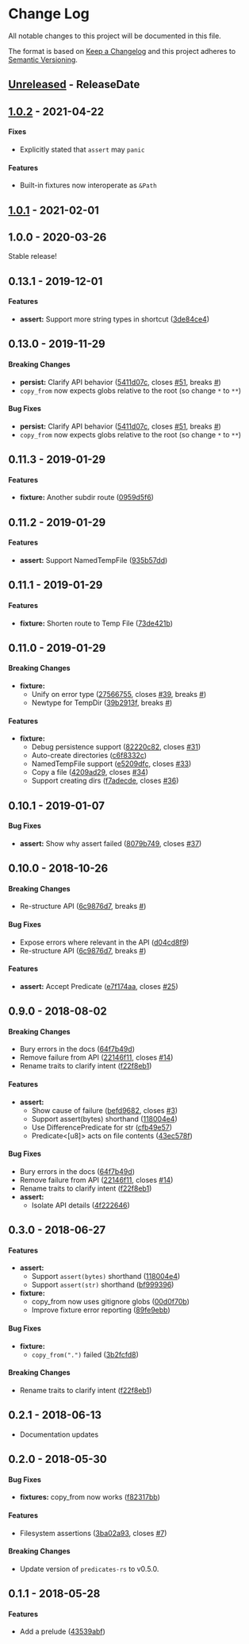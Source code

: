# Change Log
All notable changes to this project will be documented in this file.

The format is based on [Keep a Changelog](http://keepachangelog.com/)
and this project adheres to [Semantic Versioning](http://semver.org/).

<!-- next-header -->
## [Unreleased] - ReleaseDate

## [1.0.2] - 2021-04-22

#### Fixes

* Explicitly stated that `assert` may `panic`

#### Features

* Built-in fixtures now interoperate as `&Path`

## [1.0.1] - 2021-02-01

## 1.0.0 - 2020-03-26

Stable release!

## 0.13.1 - 2019-12-01


#### Features

* **assert:**  Support more string types in shortcut ([3de84ce4](https://github.com/assert-rs/assert_fs/commit/3de84ce453e1e1024331421e0ff1071cab5f204b))



## 0.13.0 - 2019-11-29


#### Breaking Changes

* **persist:**  Clarify API behavior ([5411d07c](https://github.com/assert-rs/assert_fs/commit/5411d07c37fbfb89e3efde2c4562a6dd4d0f1ebb), closes [#51](https://github.com/assert-rs/assert_fs/issues/51), breaks [#](https://github.com/assert-rs/assert_fs/issues/))
* `copy_from` now expects globs relative to the root (so change `*` to `**`)

#### Bug Fixes

* **persist:**  Clarify API behavior ([5411d07c](https://github.com/assert-rs/assert_fs/commit/5411d07c37fbfb89e3efde2c4562a6dd4d0f1ebb), closes [#51](https://github.com/assert-rs/assert_fs/issues/51), breaks [#](https://github.com/assert-rs/assert_fs/issues/))
* `copy_from` now expects globs relative to the root (so change `*` to `**`)



## 0.11.3 - 2019-01-29


#### Features

* **fixture:**  Another subdir route ([0959d5f6](https://github.com/assert-rs/assert_fs/commit/0959d5f6f75b46f4539e52d651824dab9449b339))



## 0.11.2 - 2019-01-29


#### Features

* **assert:**  Support NamedTempFile ([935b57dd](https://github.com/assert-rs/assert_fs/commit/935b57dd5d67e82db2712fefd7020c427724a77e))



## 0.11.1 - 2019-01-29


#### Features

* **fixture:**  Shorten route to Temp File ([73de421b](https://github.com/assert-rs/assert_fs/commit/73de421b8f446ade35e29e07fe2207a4a84c7200))



## 0.11.0 - 2019-01-29


#### Breaking Changes

* **fixture:**
  *  Unify on error type ([27566755](https://github.com/assert-rs/assert_fs/commit/275667551b78d7e2ad702f81150417a782b64253), closes [#39](https://github.com/assert-rs/assert_fs/issues/39), breaks [#](https://github.com/assert-rs/assert_fs/issues/))
  *  Newtype for TempDir ([39b2913f](https://github.com/assert-rs/assert_fs/commit/39b2913f9e9e0a7ccc55b788fe04d5cb55264244), breaks [#](https://github.com/assert-rs/assert_fs/issues/))

#### Features

* **fixture:**
  *  Debug persistence support ([82220c82](https://github.com/assert-rs/assert_fs/commit/82220c8270fed8f021e6fb76f89864be0d8eda88), closes [#31](https://github.com/assert-rs/assert_fs/issues/31))
  *  Auto-create directories ([c6f8332c](https://github.com/assert-rs/assert_fs/commit/c6f8332c1a106c89f9df166879051f76f9090db5))
  *  NamedTempFile support ([e5209dfc](https://github.com/assert-rs/assert_fs/commit/e5209dfc6e2f2515cff2f0ea0189537c9fb117b3), closes [#33](https://github.com/assert-rs/assert_fs/issues/33))
  *  Copy a file ([4209ad29](https://github.com/assert-rs/assert_fs/commit/4209ad29862a02173e181f1041152e9fcb065aba), closes [#34](https://github.com/assert-rs/assert_fs/issues/34))
  *  Support creating dirs ([f7adecde](https://github.com/assert-rs/assert_fs/commit/f7adecde52d2fbb56a9542b0b693292ca9dd44e6), closes [#36](https://github.com/assert-rs/assert_fs/issues/36))



## 0.10.1 - 2019-01-07


#### Bug Fixes

* **assert:**  Show why assert failed ([8079b749](https://github.com/assert-rs/assert_fs/commit/8079b749cf1b1334e2dea42dc74f9552a0969cd7), closes [#37](https://github.com/assert-rs/assert_fs/issues/37))



## 0.10.0 - 2018-10-26


#### Breaking Changes

*   Re-structure API ([6c9876d7](https://github.com/assert-rs/assert_fs/commit/6c9876d76052d89af3edccbc66b073b085d9ecdb), breaks [#](https://github.com/assert-rs/assert_fs/issues/))

#### Bug Fixes

*   Expose errors where relevant in the API ([d04cd8f9](https://github.com/assert-rs/assert_fs/commit/d04cd8f975f13104e2fd0c7ad6b3cb82c2239701))
*   Re-structure API ([6c9876d7](https://github.com/assert-rs/assert_fs/commit/6c9876d76052d89af3edccbc66b073b085d9ecdb), breaks [#](https://github.com/assert-rs/assert_fs/issues/))

#### Features

* **assert:**  Accept Predicate<str> ([e7f174aa](https://github.com/assert-rs/assert_fs/commit/e7f174aae24a2e67e5195ffce5f91993e391589f), closes [#25](https://github.com/assert-rs/assert_fs/issues/25))



## 0.9.0 - 2018-08-02


#### Breaking Changes

*   Bury errors in the docs ([64f7b49d](https://github.com/assert-rs/assert_fs/commit/64f7b49d2036e132d9aa270db209d9b977e4ad3d))
*   Remove failure from API ([22146f11](https://github.com/assert-rs/assert_fs/commit/22146f113ff0b5da95c22058b12117ac4b712d73), closes [#14](https://github.com/assert-rs/assert_fs/issues/14))
*   Rename traits to clarify intent ([f22f8eb1](https://github.com/assert-rs/assert_fs/commit/f22f8eb18a33ce504472bfce8b19b4cc29f5019b))

#### Features

* **assert:**
  *  Show cause of failure ([befd9682](https://github.com/assert-rs/assert_fs/commit/befd9682776729cb5c05a5eea4f242711b6c3b85), closes [#3](https://github.com/assert-rs/assert_fs/issues/3))
  *  Support assert(bytes) shorthand ([118004e4](https://github.com/assert-rs/assert_fs/commit/118004e48b5714613c0ddfec9022632be796c13c))
  *  Use DifferencePredicate for str ([cfb49e57](https://github.com/assert-rs/assert_fs/commit/cfb49e578b54c89165932062378b24c872d1b5d8))
  *  Predicate<[u8]> acts on file contents ([43ec578f](https://github.com/assert-rs/assert_fs/commit/43ec578f0ebd9fac8229d84a23417566d83bac3e))

#### Bug Fixes

*   Bury errors in the docs ([64f7b49d](https://github.com/assert-rs/assert_fs/commit/64f7b49d2036e132d9aa270db209d9b977e4ad3d))
*   Remove failure from API ([22146f11](https://github.com/assert-rs/assert_fs/commit/22146f113ff0b5da95c22058b12117ac4b712d73), closes [#14](https://github.com/assert-rs/assert_fs/issues/14))
*   Rename traits to clarify intent ([f22f8eb1](https://github.com/assert-rs/assert_fs/commit/f22f8eb18a33ce504472bfce8b19b4cc29f5019b))
* **assert:**
  *  Isolate API details ([4f222646](https://github.com/assert-rs/assert_fs/commit/4f2226461bcc5b5f96957db0ebb8363cfa5f84d7))



## 0.3.0 - 2018-06-27


#### Features

* **assert:**
  *  Support `assert(bytes)` shorthand ([118004e4](https://github.com/assert-rs/assert_fs/commit/118004e48b5714613c0ddfec9022632be796c13c))
  *  Support `assert(str)` shorthand ([bf999396](https://github.com/assert-rs/assert_fs/commit/bf999396963c24dabcf01090b202d53f7fe82015))
* **fixture:**
  * copy_from now uses gitignore globs ([00d0f70b](https://github.com/assert-rs/assert_fs/commit/00d0f70be8ce303a38a6d74f528ff0868884816e))
  * Improve fixture error reporting ([89fe9ebb](https://github.com/assert-rs/assert_fs/commit/89fe9ebb5984cef90cc615701d36a6845c5445b8))

#### Bug Fixes

* **fixture:**
  * `copy_from(".")` failed ([3b2fcfd8](https://github.com/assert-rs/assert_fs/commit/3b2fcfd83dffb191e3f4a848aadcd3bb9499f038))

#### Breaking Changes

*   Rename traits to clarify intent ([f22f8eb1](https://github.com/assert-rs/assert_fs/commit/f22f8eb18a33ce504472bfce8b19b4cc29f5019b))



## 0.2.1 - 2018-06-13


* Documentation updates


## 0.2.0 - 2018-05-30

#### Bug Fixes

* **fixtures:**  copy_from now works ([f82317bb](https://github.com/assert-rs/assert_fs/commit/f82317bb97ecfedd0821ae0d88bb254412080976))

#### Features

*   Filesystem assertions ([3ba02a93](https://github.com/assert-rs/assert_fs/commit/3ba02a9343101447ac90dca5eeeb6353c25ad646), closes [#7](https://github.com/assert-rs/assert_fs/issues/7))

#### Breaking Changes

* Update version of `predicates-rs` to v0.5.0.

## 0.1.1 - 2018-05-28


#### Features

*   Add a prelude ([43539abf](https://github.com/assert-rs/assert_fs/commit/43539abff3e3ee879b763f5049817ca7d8609fed))


<!-- next-url -->
[Unreleased]: https://github.com/assert-rs/predicates-rs/compare/v1.0.2...HEAD
[1.0.2]: https://github.com/assert-rs/predicates-rs/compare/v1.0.1...v1.0.2
[1.0.1]: https://github.com/assert-rs/predicates-rs/compare/v1.0.0...v1.0.1
